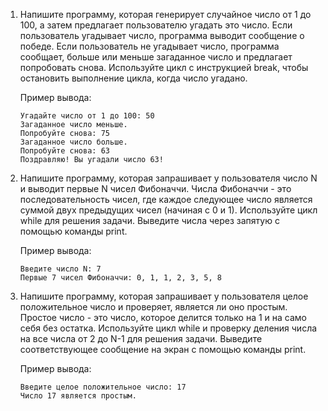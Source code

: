 1. Напишите программу, которая генерирует случайное число от 1 до 100, а затем предлагает пользователю угадать это число. Если пользователь угадывает число, программа выводит сообщение о победе. Если пользователь не угадывает число, программа сообщает, больше или меньше загаданное число и предлагает попробовать снова. Используйте цикл с инструкцией break, чтобы остановить выполнение цикла, когда число угадано.

   Пример вывода:

   ```console
   Угадайте число от 1 до 100: 50
   Загаданное число меньше.
   Попробуйте снова: 75
   Загаданное число больше.
   Попробуйте снова: 63
   Поздравляю! Вы угадали число 63!
   ```

2. Напишите программу, которая запрашивает у пользователя число N и выводит первые N чисел Фибоначчи. Числа Фибоначчи - это последовательность чисел, где каждое следующее число является суммой двух предыдущих чисел (начиная с 0 и 1). Используйте цикл while для решения задачи. Выведите числа через запятую с помощью команды print.

   Пример вывода:

   ```console
   Введите число N: 7
   Первые 7 чисел Фибоначчи: 0, 1, 1, 2, 3, 5, 8
   ```

3. Напишите программу, которая запрашивает у пользователя целое положительное число и проверяет, является ли оно простым. Простое число - это число, которое делится только на 1 и на само себя без остатка. Используйте цикл while и проверку деления числа на все числа от 2 до N-1 для решения задачи. Выведите соответствующее сообщение на экран с помощью команды print.

   Пример вывода:

   ```console
   Введите целое положительное число: 17
   Число 17 является простым.
   ```
